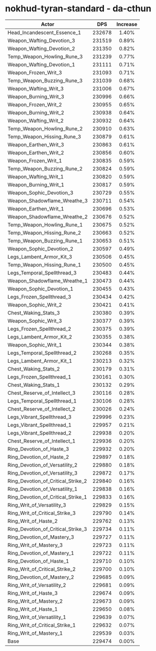 # nokhud-tyran-standard - da-cthun
| Actor | DPS | Increase |
|---|:---:|:---:|
|Head_Incandescent_Essence_1|232678|1.40%|
|Weapon_Wafting_Devotion_3|231519|0.89%|
|Weapon_Wafting_Devotion_2|231350|0.82%|
|Temp_Weapon_Howling_Rune_3|231239|0.77%|
|Weapon_Wafting_Devotion_1|231111|0.71%|
|Weapon_Frozen_Writ_3|231093|0.71%|
|Temp_Weapon_Buzzing_Rune_3|231039|0.68%|
|Weapon_Wafting_Writ_3|231006|0.67%|
|Weapon_Burning_Writ_3|230996|0.66%|
|Weapon_Frozen_Writ_2|230955|0.65%|
|Weapon_Burning_Writ_2|230938|0.64%|
|Weapon_Wafting_Writ_2|230932|0.64%|
|Temp_Weapon_Howling_Rune_2|230910|0.63%|
|Temp_Weapon_Hissing_Rune_3|230879|0.61%|
|Weapon_Earthen_Writ_3|230863|0.61%|
|Weapon_Earthen_Writ_2|230856|0.60%|
|Weapon_Frozen_Writ_1|230835|0.59%|
|Temp_Weapon_Buzzing_Rune_2|230824|0.59%|
|Weapon_Wafting_Writ_1|230820|0.59%|
|Weapon_Burning_Writ_1|230817|0.59%|
|Weapon_Sophic_Devotion_3|230729|0.55%|
|Weapon_Shadowflame_Wreathe_3|230711|0.54%|
|Weapon_Earthen_Writ_1|230696|0.53%|
|Weapon_Shadowflame_Wreathe_2|230676|0.52%|
|Temp_Weapon_Howling_Rune_1|230675|0.52%|
|Temp_Weapon_Hissing_Rune_2|230663|0.52%|
|Temp_Weapon_Buzzing_Rune_1|230653|0.51%|
|Weapon_Sophic_Devotion_2|230597|0.49%|
|Legs_Lambent_Armor_Kit_3|230506|0.45%|
|Temp_Weapon_Hissing_Rune_1|230500|0.45%|
|Legs_Temporal_Spellthread_3|230483|0.44%|
|Weapon_Shadowflame_Wreathe_1|230473|0.44%|
|Weapon_Sophic_Devotion_1|230455|0.43%|
|Legs_Frozen_Spellthread_3|230434|0.42%|
|Weapon_Sophic_Writ_2|230421|0.41%|
|Chest_Waking_Stats_3|230380|0.39%|
|Weapon_Sophic_Writ_3|230377|0.39%|
|Legs_Frozen_Spellthread_2|230375|0.39%|
|Legs_Lambent_Armor_Kit_2|230355|0.38%|
|Weapon_Sophic_Writ_1|230344|0.38%|
|Legs_Temporal_Spellthread_2|230268|0.35%|
|Legs_Lambent_Armor_Kit_1|230213|0.32%|
|Chest_Waking_Stats_2|230179|0.31%|
|Legs_Frozen_Spellthread_1|230161|0.30%|
|Chest_Waking_Stats_1|230132|0.29%|
|Chest_Reserve_of_Intellect_3|230116|0.28%|
|Legs_Temporal_Spellthread_1|230106|0.28%|
|Chest_Reserve_of_Intellect_2|230026|0.24%|
|Legs_Vibrant_Spellthread_3|229996|0.23%|
|Legs_Vibrant_Spellthread_1|229957|0.21%|
|Legs_Vibrant_Spellthread_2|229938|0.20%|
|Chest_Reserve_of_Intellect_1|229936|0.20%|
|Ring_Devotion_of_Haste_3|229932|0.20%|
|Ring_Devotion_of_Haste_2|229897|0.18%|
|Ring_Devotion_of_Versatility_2|229880|0.18%|
|Ring_Devotion_of_Versatility_3|229872|0.17%|
|Ring_Devotion_of_Critical_Strike_2|229840|0.16%|
|Ring_Devotion_of_Versatility_1|229838|0.16%|
|Ring_Devotion_of_Critical_Strike_1|229833|0.16%|
|Ring_Writ_of_Versatility_3|229829|0.15%|
|Ring_Writ_of_Critical_Strike_3|229790|0.14%|
|Ring_Writ_of_Haste_2|229762|0.13%|
|Ring_Devotion_of_Critical_Strike_3|229734|0.11%|
|Ring_Devotion_of_Mastery_3|229727|0.11%|
|Ring_Writ_of_Mastery_3|229723|0.11%|
|Ring_Devotion_of_Mastery_1|229722|0.11%|
|Ring_Devotion_of_Haste_1|229710|0.10%|
|Ring_Writ_of_Critical_Strike_2|229700|0.10%|
|Ring_Devotion_of_Mastery_2|229685|0.09%|
|Ring_Writ_of_Versatility_2|229681|0.09%|
|Ring_Writ_of_Haste_3|229674|0.09%|
|Ring_Writ_of_Mastery_2|229673|0.09%|
|Ring_Writ_of_Haste_1|229650|0.08%|
|Ring_Writ_of_Versatility_1|229639|0.07%|
|Ring_Writ_of_Critical_Strike_1|229632|0.07%|
|Ring_Writ_of_Mastery_1|229539|0.03%|
|Base|229474|0.00%|
